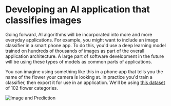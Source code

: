 # Developing an AI application that classifies images

Going forward, AI algorithms will be incorporated into more and more everyday applications. For example, you might want to include an image classifier in a smart phone app. To do this, you'd use a deep learning model trained on hundreds of thousands of images as part of the overall application architecture. A large part of software development in the future will be using these types of models as common parts of applications. 

You can imagine using something like this in a phone app that tells you the name of the flower your camera is looking at. In practice you'd train a classifier, then export it for use in an application. We'll be using [this dataset](http://www.robots.ox.ac.uk/~vgg/data/flowers/102/index.html) of 102 flower categories.

![Image and Prediction]('assets\image_and_classification.PNG')